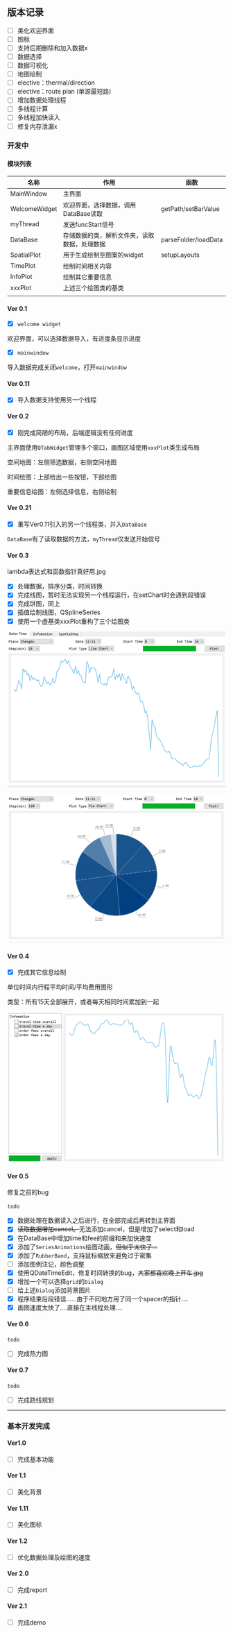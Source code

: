 ## 版本记录

- [ ] 美化欢迎界面
- [ ] 图标
- [ ] 支持后期删除和加入数据x
- [ ] 数据选择
- [ ] 数据可视化
- [ ] 地图绘制
- [ ] elective：thermal/direction
- [ ] elective：route plan (单源最短路)
- [ ] 增加数据处理线程
- [ ] 多线程计算
- [ ] 多线程加快读入
- [ ] 修复内存泄漏x

### 开发中

#### 模块列表

| 名称          | 作用                                         | 函数                 |
| ------------- | -------------------------------------------- | -------------------- |
| MainWindow    | 主界面                                       |                      |
| WelcomeWidget | 欢迎界面，选择数据，调用DataBase读取         | getPath/setBarValue  |
| myThread      | 发送funcStart信号                            |                      |
| DataBase      | 存储数据的类，解析文件夹，读取数据，处理数据 | parseFolder/loadData |
| SpatialPlot   | 用于生成绘制空图案的widget                   | setupLayouts         |
| TimePlot      | 绘制时间相关内容                             |                      |
| InfoPlot      | 绘制其它重要信息                             |                      |
| xxxPlot       | 上述三个绘图类的基类                         |                      |
|               |                                              |                      |

#### Ver 0.1

- [x] `welcome widget`

欢迎界面，可以选择数据导入，有进度条显示进度

- [x] `mainwindow`

导入数据完成关闭`welcome`，打开`mainwindow`

#### Ver 0.11

- [x] 导入数据支持使用另一个线程

#### Ver 0.2

- [x] 刚完成简陋的布局，后端逻辑没有任何进度

主界面使用`QTabWidget`管理多个窗口，画图区域使用`xxxPlot`类生成布局

空间地图：左侧筛选数据，右侧空间地图

时间绘图：上部给出一些按钮，下部绘图

重要信息绘图：左侧选择信息，右侧绘制

#### Ver 0.21

- [x] 重写Ver0.11引入的另一个线程类，并入`DataBase`

`DataBase`有了读取数据的方法，`myThread`仅发送开始信号

#### Ver 0.3

lambda表达式和函数指针真好用.jpg

- [x] 处理数据，排序分类，时间转换
- [x] 完成线图，暂时无法实现另一个线程运行，在setChart时会遇到段错误
- [x] 完成饼图，同上
- [x] 插值绘制线图，QSplineSeries
- [x] 使用一个虚基类xxxPlot重构了三个绘图类

![](../images/ver0.3-series.png)

![](../images/ver0.3-pie.png)

#### Ver 0.4

- [x] 完成其它信息绘制

单位时间内行程平均时间/平均费用图形

类型：所有15天全部展开，或者每天相同时间累加到一起

![](../images/ver0.4.png)

#### Ver 0.5

修复之前的bug

`todo`

- [x] 数据处理在数据读入之后进行，在全部完成后再转到主界面
- [x] ~~读取数据增加cancel。~~无法添加cancel，但是增加了select和load
- [x] 在DataBase中增加time和fee的前缀和来加快速度
- [x] 添加了`SeriesAnimations`绘图动画，~~但似乎太快了...~~
- [x] 添加了`RubberBand`，支持鼠标缩放来避免过于密集
- [ ] 添加图例注记，颜色调整
- [x] 使用QDateTimeEdit，修复时间转换的bug，~~大家都喜欢晚上开车.jpg~~
- [x] 增加一个可以选择`grid`的`Dialog`
- [ ] 给上述`Dialog`添加背景图片
- [x] 程序结束后段错误......由于不同地方用了同一个spacer的指针....
- [x] 画图速度太快了....直接在主线程处理....

#### Ver 0.6

`todo`

- [ ] 完成热力图

#### Ver 0.7

`todo`

- [ ] 完成路线规划











---

### 基本开发完成

#### Ver1.0

- [ ] 完成基本功能

#### Ver 1.1

- [ ] 美化背景

#### Ver 1.11

- [ ] 美化图标

#### Ver 1.2

- [ ] 优化数据处理及绘图的速度

#### Ver 2.0

- [ ] 完成report

#### Ver 2.1

- [ ] 完成demo

